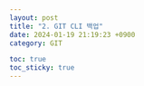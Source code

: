 ```yaml
---
layout: post
title: "2. GIT CLI 백업"
date: 2024-01-19 21:19:23 +0900
category: GIT

toc: true
toc_sticky: true
---
```

